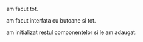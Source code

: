 am facut tot.

am facut interfata cu butoane si tot.

am initializat restul componentelor si le am adaugat.
